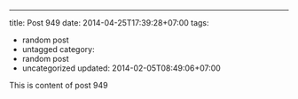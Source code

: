 ---
title: Post 949
date: 2014-04-25T17:39:28+07:00
tags:
  - random post
  - untagged
category:
  - random post
  - uncategorized
updated: 2014-02-05T08:49:06+07:00

This is content of post 949